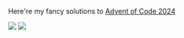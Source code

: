Here're my fancy solutions to [Advent of Code 2024](https://adventofcode.com/2024)

![](https://img.shields.io/badge/days%20completed-9-red) ![](https://img.shields.io/badge/stars%20⭐-18-yellow)
